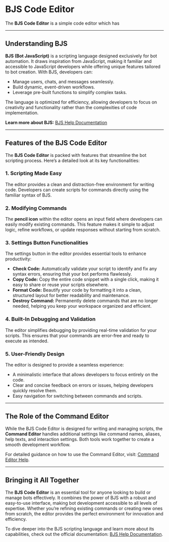 # BJS Code Editor

The **BJS Code Editor** is a simple code editor which has 

---

## Understanding BJS  

**BJS (Bot JavaScript)** is a scripting language designed exclusively for bot automation. It draws inspiration from JavaScript, making it familiar and accessible to JavaScript developers while offering unique features tailored to bot creation. With BJS, developers can:  

- Manage users, chats, and messages seamlessly.  
- Build dynamic, event-driven workflows.  
- Leverage pre-built functions to simplify complex tasks.  

The language is optimized for efficiency, allowing developers to focus on creativity and functionality rather than the complexities of code implementation.  

**Learn more about BJS:** [BJS Help Documentation](https://help.bots.business/bjs)  

---

## Features of the BJS Code Editor  

The **BJS Code Editor** is packed with features that streamline the bot scripting process. Here’s a detailed look at its key functionalities:  

### 1. Scripting Made Easy  
The editor provides a clean and distraction-free environment for writing code. Developers can create scripts for commands directly using the familiar syntax of BJS.  

### 2. Modifying Commands  
The **pencil icon** within the editor opens an input field where developers can easily modify existing commands. This feature makes it simple to adjust logic, refine workflows, or update responses without starting from scratch.  

### 3. Settings Button Functionalities  
The settings button in the editor provides essential tools to enhance productivity:  
- **Check Code:** Automatically validate your script to identify and fix any syntax errors, ensuring that your bot performs flawlessly.  
- **Copy Code:** Copy the entire code snippet with a single click, making it easy to share or reuse your scripts elsewhere.  
- **Format Code:** Beautify your code by formatting it into a clean, structured layout for better readability and maintenance.  
- **Destroy Command:** Permanently delete commands that are no longer needed, helping you keep your workspace organized and efficient.  

### 4. Built-In Debugging and Validation  
The editor simplifies debugging by providing real-time validation for your scripts. This ensures that your commands are error-free and ready to execute as intended.  

### 5. User-Friendly Design  
The editor is designed to provide a seamless experience:  
- A minimalistic interface that allows developers to focus entirely on the code.  
- Clear and concise feedback on errors or issues, helping developers quickly resolve them.  
- Easy navigation for switching between commands and scripts.  

---

## The Role of the Command Editor  

While the BJS Code Editor is designed for writing and managing scripts, the **Command Editor** handles additional settings like command names, aliases, help texts, and interaction settings. Both tools work together to create a smooth development workflow.  

For detailed guidance on how to use the Command Editor, visit: [Command Editor Help](https://help.bots.business/commands).  

---

## Bringing it All Together  

The **BJS Code Editor** is an essential tool for anyone looking to build or manage bots effectively. It combines the power of BJS with a robust and easy-to-use interface, making bot development accessible to all levels of expertise. Whether you’re refining existing commands or creating new ones from scratch, the editor provides the perfect environment for innovation and efficiency.  

To dive deeper into the BJS scripting language and learn more about its capabilities, check out the official documentation: [BJS Help Documentation](https://help.bots.business/bjs).
